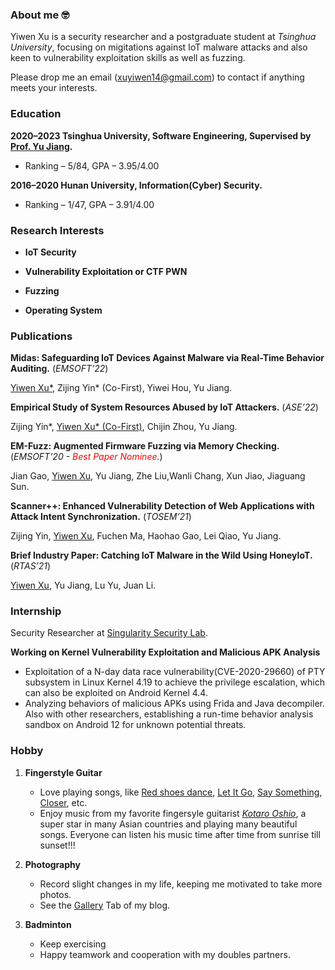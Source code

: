 
### About me 🤓
Yiwen Xu is a security researcher and a postgraduate student at *Tsinghua University*, focusing on migitations against IoT malware attacks and also keen to vulnerability exploitation skills as well as fuzzing.

Please drop me an email ([xuyiwen14@gmail.com](mailto:xuyiwen14@gmail.com)) to contact if anything meets your interests.

### Education
**2020–2023 Tsinghua University, Software Engineering, Supervised by [Prof. Yu Jiang](https://sites.google.com/site/jiangyu198964).**
- Ranking – 5/84, GPA – 3.95/4.00
  
**2016–2020 Hunan University, Information(Cyber) Security.**
- Ranking – 1/47, GPA – 3.91/4.00

### Research Interests

- **IoT Security**

- **Vulnerability Exploitation or CTF PWN**

- **Fuzzing**

- **Operating System**



### Publications

**Midas: Safeguarding IoT Devices Against Malware via Real-Time Behavior Auditing.** (*EMSOFT’22*)

<u>Yiwen Xu*</u>, Zijing Yin* (Co-First), Yiwei Hou, Yu Jiang.


**Empirical Study of System Resources Abused by IoT Attackers.** (*ASE’22*)

Zijing Yin*, <u>Yiwen Xu* (Co-First)</u>, Chijin Zhou, Yu Jiang.


**EM-Fuzz: Augmented Firmware Fuzzing via Memory Checking.** (*EMSOFT’20 - <span style="color:red">Best Paper Nominee</span>.*)

Jian Gao, <u>Yiwen Xu</u>, Yu Jiang, Zhe Liu,Wanli Chang, Xun Jiao, Jiaguang Sun.

**Scanner++: Enhanced Vulnerability Detection of Web Applications with Attack Intent Synchronization.** (*TOSEM’21*)

Zijing Yin, <u>Yiwen Xu</u>, Fuchen Ma, Haohao Gao, Lei Qiao, Yu Jiang.

**Brief Industry Paper: Catching IoT Malware in the Wild Using HoneyIoT.** (*RTAS’21*)

<u>Yiwen Xu</u>, Yu Jiang, Lu Yu, Juan Li.


### Internship
Security Researcher at [Singularity Security Lab](https://github.com/singularseclab).

**Working on Kernel Vulnerability Exploitation and Malicious APK Analysis**
- Exploitation of a N-day data race vulnerability(CVE-2020-29660) of PTY subsystem in Linux Kernel 4.19 to achieve the privilege escalation, which can also be exploited on Android Kernel 4.4.
- Analyzing behaviors of malicious APKs using Frida and Java decompiler. Also with other researchers, establishing a run-time behavior analysis sandbox on Android 12 for unknown potential threats.

### Hobby

1. **Fingerstyle Guitar**
   - Love playing songs, like [Red shoes dance](https://www.youtube.com/watch?v=EYS2dRY3GME), [Let It Go](https://www.youtube.com/watch?v=AAnID4RS7Vg), [Say Something](https://www.youtube.com/watch?v=LpjR3yyBi3E), [Closer](https://www.youtube.com/watch?v=xV4FIEIqhYo), etc.
   - Enjoy music from my favorite fingersyle guitarist [*Kotaro Oshio*](https://www.youtube.com/watch?v=7x9Yxna7pE4), a super star in many Asian countries and playing many beautiful songs. Everyone can listen his music time after time from sunrise till sunset!!!
  
2. **Photography**
   - Record slight changes in my life, keeping me motivated to take more photos.
   - See the [Gallery](http://xudaxian.xyz/gallery/) Tab of my blog.
  
3. **Badminton** 
   - Keep exercising
   - Happy teamwork and cooperation with my doubles partners.